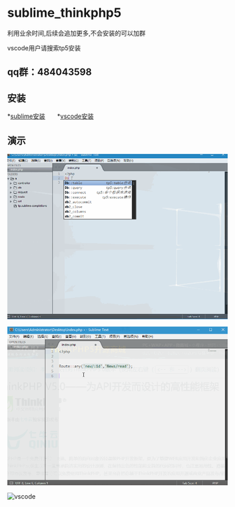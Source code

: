 # sublime_thinkphp5

利用业余时间,后续会追加更多,不会安装的可以加群

vscode用户请搜索tp5安装


## qq群：484043598

 
 
## 安装

*[sublime安装](https://github.com/chenbool/sublime_thinkphp5/wiki/Sublime%E5%AE%89%E8%A3%85)
      
*[vscode安装](https://github.com/chenbool/sublime_thinkphp5/wiki/vscode%E5%AE%89%E8%A3%85)

## 演示

![1](./demo.gif)

![1](./demo2.gif)

![vscode](http://www.thinkphp.cn/Uploads/editor/2018-03-31/5abe9d671554c.png)
